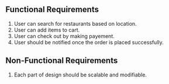 ## Functional Requirements

1. User can search for restaurants based on location.
2. User can add items to cart.
3. User can check out by making payement.
4. User should be notified once the order is placed successfully.

## Non-Functional Requirements

1. Each part of design should be scalable and modifiable.